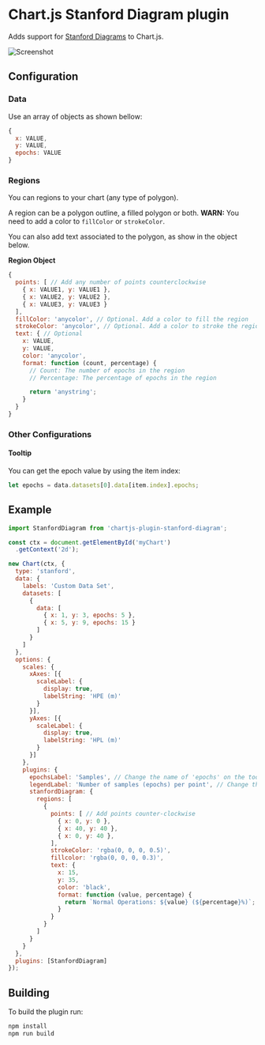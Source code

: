 # Chart.js Stanford Diagram plugin

Adds support for [Stanford Diagrams](https://gssc.esa.int/navipedia/index.php/The_Stanford_%E2%80%93_ESA_Integrity_Diagram:_Focusing_on_SBAS_Integrity) to Chart.js.

![Screenshot](https://i.imgur.com/ObA1s7Y.png)

## Configuration

### Data

Use an array of objects as shown bellow:

```js
{
  x: VALUE,
  y: VALUE,
  epochs: VALUE
}
```

### Regions

You can regions to your chart (any type of polygon).

A region can be a polygon outline, a filled polygon or both. **WARN:** You need to add a color to `fillColor` or `strokeColor`.

You can also add text associated to the polygon, as show in the object below.

**Region Object**

```js
{
  points: [ // Add any number of points counterclockwise
    { x: VALUE1, y: VALUE1 },
    { x: VALUE2, y: VALUE2 },
    { x: VALUE3, y: VALUE3 }
  ],
  fillColor: 'anycolor', // Optional. Add a color to fill the region
  strokeColor: 'anycolor', // Optional. Add a color to stroke the region
  text: { // Optional
    x: VALUE,
    y: VALUE,
    color: 'anycolor',
    format: function (count, percentage) {
      // Count: The number of epochs in the region
      // Percentage: The percentage of epochs in the region

      return 'anystring';
    }
  }
}
```

### Other Configurations

#### Tooltip

You can get the epoch value by using the item index:

```js
let epochs = data.datasets[0].data[item.index].epochs;
```

## Example

```js
import StanfordDiagram from 'chartjs-plugin-stanford-diagram';

const ctx = document.getElementById('myChart')
  .getContext('2d');

new Chart(ctx, {
  type: 'stanford',
  data: {
    labels: 'Custom Data Set',
    datasets: [
      {
        data: [
          { x: 1, y: 3, epochs: 5 },
          { x: 5, y: 9, epochs: 15 }
        ]
      }
    ]
  },
  options: {
    scales: {
      xAxes: [{
        scaleLabel: {
          display: true,
          labelString: 'HPE (m)'
        }
      }],
      yAxes: [{
        scaleLabel: {
          display: true,
          labelString: 'HPL (m)'
        }
      }]
    },
    plugins: {
      epochsLabel: 'Samples', // Change the name of 'epochs' on the tooltip
      legendLabel: 'Number of samples (epochs) per point', // Change the color scale label text
      stanfordDiagram: {
        regions: [
          {
            points: [ // Add points counter-clockwise
              { x: 0, y: 0 },
              { x: 40, y: 40 },
              { x: 0, y: 40 },
            ],
            strokeColor: 'rgba(0, 0, 0, 0.5)',
            fillcolor: 'rgba(0, 0, 0, 0.3)',
            text: {
              x: 15,
              y: 35,
              color: 'black',
              format: function (value, percentage) {
                return `Normal Operations: ${value} (${percentage}%)`;
              }
            }
          }
        ]
      }
    }
  },
  plugins: [StanfordDiagram]
});
```

## Building

To build the plugin run:

```sh
npm install
npm run build
```
